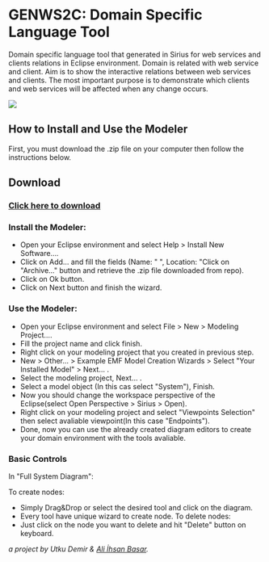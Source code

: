 # GENWS2C: Domain Specific Language Tool 

Domain specific language tool that generated in Sirius for web services and clients relations in Eclipse environment. Domain is related with web service and client. Aim is to show the interactive relations between web services and clients. The most important purpose is to demonstrate which clients and web services will be affected when any change occurs.

![](/sources/sample.gif)

## How to Install and Use the Modeler

First, you must download the .zip file on your computer then follow the instructions below.

Download
--------
### [Click here to download](https://mega.nz/#!1kIjhKbL!xDG9Z5brjG7ZM7xbDYGruYMnXpHqgE9wackLevTTjuk)

### Install the Modeler:
  - Open your Eclipse environment and select Help > Install New Software….
  - Click on Add… and fill the fields (Name: " ", Location: "Click on "Archive…" button and retrieve the .zip file downloaded from repo).
  - Click on Ok button.
  - Click on Next button and finish the wizard.

### Use the Modeler:
  - Open your Eclipse environment and select File > New > Modeling Project….
  - Fill the project name and click finish.
  - Right click on your modeling project that you created in previous step.
  - New > Other… > Example EMF Model Creation Wizards > Select "Your Installed Model" > Next… .
  - Select the modeling project, Next… .
  - Select a model object (In this cas select "System"), Finish.
  - Now you should change the workspace perspective of the Eclipse(select Open Perspective > Sirius > Open).
  - Right click on your modeling project and select "Viewpoints Selection" then select avaliable viewpoint(In this case "Endpoints").
  - Done, now you can use the already created diagram editors to create your domain environment with the tools avaliable.
  
### Basic Controls
In "Full System Diagram": 

To create nodes:
  - Simply Drag&Drop or select the desired tool and click on the diagram.
  - Every tool have unique wizard to create node.
To delete nodes:
  - Just click on the node you want to delete and hit "Delete" button on keyboard.
    
*a project by Utku Demir & [Ali İhsan Basar](https://github.com/Aliihsanbasar).*
